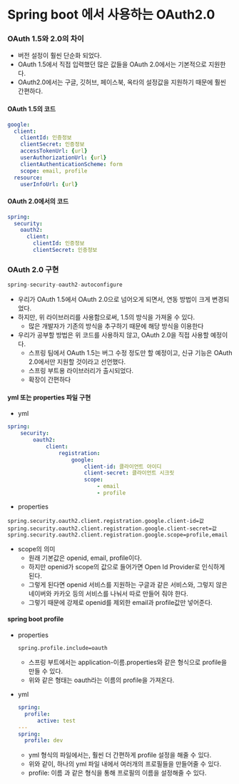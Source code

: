 # Spring boot 에서 사용하는 OAuth2.0

### OAuth 1.5와 2.0의 차이

- 버전 설정이 훨씬 단순화 되었다.
- OAuth 1.5에서 직접 입력했던 많은 값들을 OAuth 2.0에서는 기본적으로 지원한다.
- OAuth2.0에서는 구글, 깃허브, 페이스북, 옥타의 설정값을 지원하기 때문에 훨씬 간편하다.

#### OAuth 1.5의 코드

``` yml
google:  
  client:  
    clientId: 인증정보  
    clientSecret: 인증정보  
    accessTokenUrl: {url}  
    userAuthorizationUrl: {url}  
    clientAuthenticationScheme: form  
    scope: email, profile  
  resource:  
    userInfoUrl: {url}
```

#### OAuth 2.0에서의 코드

``` yml
spring:  
  security:  
    oauth2:  
      client:  
        clientId: 인증정보  
        clientSecret: 인증정보
```

### OAuth 2.0 구현

``` java
spring-security-oauth2-autoconfigure
```

- 우리가 OAuth 1.5에서 OAuth 2.0으로 넘어오게 되면서, 연동 방법이 크게 변경되었다.
- 하지만,  위 라이브러리를 사용함으로써, 1.5의 방식을 가져올 수 있다.
  - 많은 개발자가 기존의 방식을 추구하기 때문에 해당 방식을 이용한다
- 우리가 공부할 방법은 위 코드를 사용하지 않고, OAuth 2.0을 직접 사용할 예정이다.
  - 스프링 팀에서 OAuth 1.5는 버그 수정 정도만 할 예정이고, 신규 기능은 OAuth 2.0에서만 지원할 것이라고 선언했다.
  - 스프링 부트용 라이브러리가 출시되었다.
  - 확장이 간편하다

#### yml 또는 properties 파일 구현

- yml

``` yaml
spring:
	security:
		oauth2:
			client:
				registration:
					google:
						client-id: 클라이언트 아이디
						client-secret: 클라이언트 시크릿
						scope:
							- email
							- profile
```

- properties

``` properties
spring.security.oauth2.client.registration.google.client-id=값
spring.security.oauth2.client.registration.google.client-secret=값
spring.security.oauth2.client.registration.google.scope=profile,email
```

- scope의 의미
  - 원래 기본값은 openid, email, profile이다.
  - 하지만 openid가 scope의 값으로 들어가면 Open Id Provider로 인식하게 된다.
  - 그렇게 된다면 openid 서비스를 지원하는 구글과 같은 서비스와, 그렇지 않은 네이버와 카카오 등의 서비스를 나눠서 따로 만들어 줘야 한다.
  - 그렇기 때문에 강제로 openid를 제외한 email과 profile값만 넣어준다.

#### spring boot profile

- properties

  ``` properties
  spring.profile.include=oauth
  ```

  - 스프링 부트에서는 application-이름.properties와 같은 형식으로 profile을 만들 수 있다.
  - 위와 같은 형태는 oauth라는 이름의 profile을 가져온다.

- yml

  ``` yaml
  spring:
  	profile:
  		active: test
  ---
  spring:
  	profile: dev
  ```

  

  - yml 형식의 파일에서는, 훨씬 더 간편하게 profile 설정을 해줄 수 있다.
  - 위와 같이, 하나의 yml 파일 내에서 여러개의 프로필들을 만들어줄 수 있다.
  - profile: 이름 과 같은 형식을 통해 프로필의 이름을 설정해줄 수 있다.

